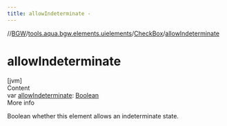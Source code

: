 ```yaml
---
title: allowIndeterminate -
---
```

//[BGW](../../../index.md)/[tools.aqua.bgw.elements.uielements](../index.md)/[CheckBox](index.md)/[allowIndeterminate](allow-indeterminate.md)



# allowIndeterminate  
[jvm]  
Content  
var [allowIndeterminate](allow-indeterminate.md): [Boolean](https://kotlinlang.org/api/latest/jvm/stdlib/kotlin/-boolean/index.html)  
More info  


Boolean whether this element allows an indeterminate state.

  



